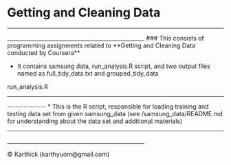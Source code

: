 <h1>Getting and Cleaning Data</h1>
<hr>__________________________________________________</hr>
### This consists of programming assignments related to **Getting and Cleaning Data conducted by Coursera**

* <p> It contains samsung data, run_analysis.R script, and two output files named as full_tidy_data.txt and grouped_tidy_data  </p>
<h>run_analysis.R</h> 
<hr>--------------</hr>
* This is the R script, responsible for loading training and testing data set from given samsung_data (see /samsung_data/README.md for understanding about the data set and additional materials)

<hr>__________________________________________________</hr>
<p> © Karthick (karthyuom@gmail.com) </p>

